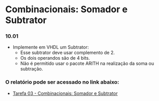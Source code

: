 # Combinacionais: Somador e Subtrator

### 10.01

- Implemente em VHDL um Subtrator:
	- Esse subtrator deve usar complemento de 2.
	- Os dois operandos são de 4 bits.
	- Não é permitido usar o pacote ARITH na realização da soma ou subtração.


### O relatório pode ser acessado no link abaixo:

- [Tarefa 03 - Combinacionais: Somador e Subtrator](https://docs.google.com/document/d/1XT9a0ZWHKu2AoB1a9OGwFVgY0NdRGhy17-F7cGaPsMY/edit)

